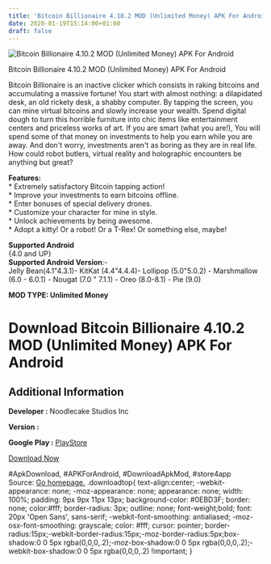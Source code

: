 ```yaml
---
title: 'Bitcoin Billionaire 4.10.2 MOD (Unlimited Money) APK For Android'
date: 2020-01-19T15:14:00+01:00
draft: false
---
```


![Bitcoin Billionaire 4.10.2 MOD (Unlimited Money) APK For Android](https://i1.wp.com/apkhome.net/wp-content/uploads/2020/01/Bitcoin-Billionaire-4.10.2-MOD-Unlimited-Money.png "Bitcoin Billionaire 4.10.2 MOD (Unlimited Money) APK For Android")

  

Bitcoin Billionaire 4.10.2 MOD (Unlimited Money) APK For Android

Bitcoin Billionaire is an inactive clicker which consists in raking bitcoins and accumulating a massive fortune! You start with almost nothing: a dilapidated desk, an old rickety desk, a shabby computer. By tapping the screen, you can mine virtual bitcoins and slowly increase your wealth. Spend digital dough to turn this horrible furniture into chic items like entertainment centers and priceless works of art. If you are smart (what you are!), You will spend some of that money on investments to help you earn while you are away. And don't worry, investments aren't as boring as they are in real life. How could robot butlers, virtual reality and holographic encounters be anything but great?

**Features:**  
\* Extremely satisfactory Bitcoin tapping action!  
\* Improve your investments to earn bitcoins offline.  
\* Enter bonuses of special delivery drones.  
\* Customize your character for mine in style.  
\* Unlock achievements by being awesome.  
\* Adopt a kitty! Or a robot! Or a T-Rex! Or something else, maybe!

**Supported Android**  
{4.0 and UP}  
**Supported Android Version**:-  
Jelly Bean(4.1"4.3.1)- KitKat (4.4"4.4.4)- Lollipop (5.0"5.0.2) - Marshmallow (6.0 - 6.0.1) - Nougat (7.0 " 7.1.1) - Oreo (8.0-8.1) - Pie (9.0)

**MOD TYPE: Unlimited Money**

Download Bitcoin Billionaire 4.10.2 MOD (Unlimited Money) APK For Android
=========================================================================

Additional Information
----------------------

**Developer :** Noodlecake Studios Inc

**Version :**

**Google Play :** [PlayStore](https://play.google.com/store/apps/details?id=com.noodlecake.bitcoin)

  

[Download Now](https://store4app.co/post/bitcoin-billionaire-4-10-2-mod-unlimited-money-apk-for-android_1579442902)

  
#ApkDownload, #APKForAndroid, #DownloadApkMod, #store4app  
Source: [Go homepage.](https://store4app.co/post/bitcoin-billionaire-4-10-2-mod-unlimited-money-apk-for-android_1579442902) .downloadtop{ text-align:center; -webkit-appearance: none; -moz-appearance: none; appearance: none; width: 100%; padding: 9px 9px 11px 13px; background-color: #0EBD3F; border: none; color:#fff; border-radius: 3px; outline: none; font-weight;bold; font: 20px 'Open Sans', sans-serif; -webkit-font-smoothing: antialiased; -moz-osx-font-smoothing: grayscale; color: #fff; cursor: pointer; border-radius:15px;-webkit-border-radius:15px;-moz-border-radius:5px;box-shadow:0 0 5px rgba(0,0,0,.2);-moz-box-shadow:0 0 5px rgba(0,0,0,.2);-webkit-box-shadow:0 0 5px rgba(0,0,0,.2) !important; }